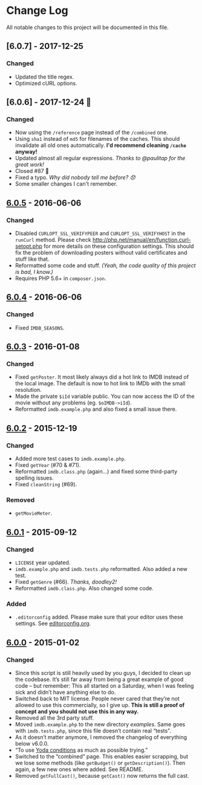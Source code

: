 # Change Log
All notable changes to this project will be documented in this file.

## [6.0.7] - 2017-12-25
### Changed
- Updated the title regex.
- Optimized cURL options.

## [6.0.6] - 2017-12-24 🎄
### Changed
- Now using the `/reference` page instead of the `/combined` one.
- Using `sha1` instead of `md5` for filenames of the caches. This should invalidate all old ones automatically. **I'd recommend cleaning `/cache` anyway!**
- Updated almost all regular expressions. *Thanks to @paulitap for the great work!*
- Closed #87 🙌
- Fixed a typo. *Why did nobody tell me before? 😞*
- Some smaller changes I can't remember.

## [6.0.5] - 2016-06-06
### Changed
- Disabled `CURLOPT_SSL_VERIFYPEER` and `CURLOPT_SSL_VERIFYHOST` in the `runCurl` method. Please check http://php.net/manual/en/function.curl-setopt.php for more details on these configuration settings. This should fix the problem of downloading posters without valid certificates and stuff like that.
- Reformatted some code and stuff. *(Yeah, the code quality of this project is bad, I know.)*
- Requires PHP 5.6+ in `composer.json`.

## [6.0.4] - 2016-06-06
### Changed
- Fixed `IMDB_SEASONS`.

## [6.0.3] - 2016-01-08
### Changed
- Fixed `getPoster`. It most likely always did a hot link to IMDB instead of the local image. The default is now to hot link to IMDb with the small resolution.
- Made the private `$iId` variable public. You can now access the ID of the movie without any problems (eg. `$oIMDB->iId`).
- Reformatted `imdb.example.php` and also fixed a small issue there.

## [6.0.2] - 2015-12-19
### Changed
- Added more test cases to `imdb.example.php`.
- Fixed `getYear` (#70 & #71).
- Reformatted `imdb.class.php` (again…) and fixed some third-party spelling issues.
- Fixed `cleanString` (#69).

### Removed
- `getMovieMeter`.

## [6.0.1] - 2015-09-12
### Changed
- `LICENSE` year updated.
- `imdb.example.php` and `imdb.tests.php` reformatted. Also added a new test.
- Fixed `getGenre` (#66). *Thanks, doodley2!*
- Reformatted `imdb.class.php`. Also changed some code.

### Added
- `.editorconfig` added. Please make sure that your editor uses these settings. See [editorconfig.org](http://editorconfig.org/).

## [6.0.0] - 2015-01-02
### Changed
- Since this script is still heavily used by you guys, I decided to clean up the codebase. It’s still far away from being a great example of good code – but remember: This all started on a Saturday, when I was feeling sick and didn’t have anything else to do.
- Switched back to MIT license. People never cared that they’re not allowed to use this commercially, so I give up. **This is still a proof of concept and you should not use this in any way.**
- Removed all the 3rd party stuff.
- Moved `imdb.example.php` to the new directory *examples*. Same goes with `imdb.tests.php`, since this file doesn’t contain real “tests”.
- As it doesn’t matter anymore, I removed the changelog of everything below v6.0.0.
- “To use [Yoda conditions](http://en.wikipedia.org/wiki/Yoda_conditions) as much as possible trying.”
- Switched to the “combined” page. This enables easier scrapping, but we lose some methods (like `getBudget()` or `getDescription()`). Then again, a few new ones where added. See README.
- Removed `getFullCast()`, because `getCast()` now returns the full cast.

[Unreleased]: https://github.com/FabianBeiner/PHP-IMDB-Grabber/compare/v6.0.4...HEAD
[6.0.0]: https://github.com/FabianBeiner/PHP-IMDB-Grabber/compare/5.5.21...v6.0.0
[6.0.1]: https://github.com/FabianBeiner/PHP-IMDB-Grabber/compare/v6.0.0...v6.0.1
[6.0.2]: https://github.com/FabianBeiner/PHP-IMDB-Grabber/compare/v6.0.1...v6.0.2
[6.0.3]: https://github.com/FabianBeiner/PHP-IMDB-Grabber/compare/v6.0.2...v6.0.3
[6.0.4]: https://github.com/FabianBeiner/PHP-IMDB-Grabber/compare/v6.0.3...v6.0.4
[6.0.5]: https://github.com/FabianBeiner/PHP-IMDB-Grabber/compare/v6.0.4...v6.0.5
